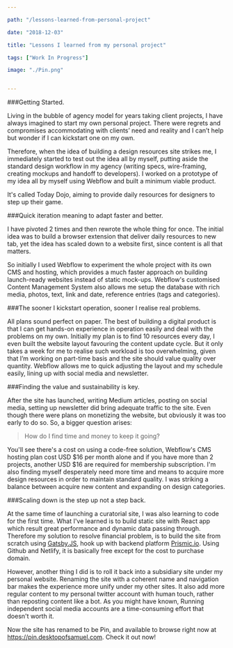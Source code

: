 ```yaml
---

path: "/lessons-learned-from-personal-project"

date: "2018-12-03"

title: "Lessons I learned from my personal project"

tags: ["Work In Progress"]

image: "./Pin.png"


---
```


###Getting Started.

Living in the bubble of agency model for years taking client projects, I have always imagined to start my own personal project. There were regrets and compromises accommodating with clients’ need and reality and I can’t help but wonder if I can kickstart one on my own.

Therefore, when the idea of building a design resources site strikes me, I immediately started to test out the idea all by myself, putting aside the standard design workflow in my agency (writing specs, wire-framing, creating mockups and handoff to developers). I worked on a prototype of my idea all by myself using Webflow and built a minimum viable product.

It's called Today Dojo, aiming to provide daily resources for designers to step up their game. 

###Quick iteration meaning to adapt faster and better.

I have pivoted 2 times and then rewrote the whole thing for once. The initial idea was to build a browser extension that deliver daily resources to new tab, yet the idea has scaled down to a website first, since content is all that matters.

So initially I used Webflow to experiment the whole project with its own CMS and hosting, which provides a much faster approach on building launch-ready websites instead of static mock-ups. Webflow's customised Content Management System also allows me setup the database with rich media, photos, text, link and date, reference entries (tags and categories). 

###The sooner I kickstart operation, sooner I realise real problems.

All plans sound perfect on paper. The best of building a digital product is that I can get hands-on experience in operation easily and deal with the problems on my own. Initially my plan is to find 10 resources every day, I even built the website layout favouring the content update cycle. But it only takes a week for me to realise such workload is too overwhelming, given that I’m working on part-time basis and the site should value quality over quantity. Webflow allows me to quick adjusting the layout and my schedule easily, lining up with social media and newsletter. 

###Finding the value and sustainability is key.

After the site has launched, writing Medium articles, posting on social media, setting up newsletter did bring adequate traffic to the site. Even though there were plans on monetizing the website, but obviously it was too early to do so. So, a bigger question arises: 

> How do I find time and money to keep it going? 

You'll see there's a cost on using a code-free solution, Webflow's CMS hosting plan cost USD $16 per month alone and if you have more than 2 projects, another USD $16 are required for membership subscription. I'm also finding myself desperately need more time and means to acquire more design resources in order to maintain standard quality. I was striking a balance between acquire new content and expanding on design categories.

###Scaling down is the step up not a step back.

At the same time of launching a curatorial site, I was also learning to code for the first time. What I've learned is to build static site with React app which result great performance and dynamic data passing through. Therefore my solution to resolve financial problem, is to build the site from scratch using [Gatsby.JS](https://www.gatsbyjs.org/), hook up with backend platform [Prismic.io](https://prismic.io). Using Github and Netlify, it is basically free except for the cost to purchase domain. 

However, another thing I did is to roll it back into a subsidiary site under my personal website. Renaming the site with a coherent name and navigation bar makes the experience more unify under my other sites. It also add more regular content to my personal twitter account with human touch, rather than reposting content like a bot. As you might have known,  Running independent social media accounts are a time-consuming effort that doesn't worth it.  

Now the site has renamed to be Pin, and available to browse right now at https://pin.desktopofsamuel.com. Check it out now! 
